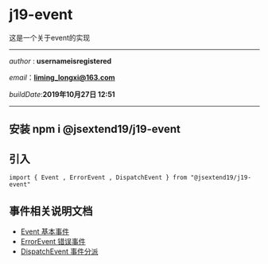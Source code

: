 # j19-event
这是一个关于event的实现

---

*author* : **usernameisregistered**

*email*：**liming_longxi@163.com**

*buildDate*:**2019年10月27日 12:51**

---

## 安装  npm i @jsextend19/j19-event

## 引入

```
import { Event , ErrorEvent , DispatchEvent } from "@jsextend19/j19-event"

```

## 事件相关说明文档

- [Event 基本事件](./doc/event.md)
- [ErrorEvent 错误事件](./doc/errorEvent.md)
- [DispatchEvent 事件分派](./doc/eventDispatch.md)
